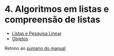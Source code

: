 # 4. Algoritmos em listas e compreensão de listas


* [Listas e Pesquisa Linear](01_IteradoresLista.md)
* [Objetos](02_Objetos.md)

Retono ao [sumario do manual](/Notas/Conteudo.md)
